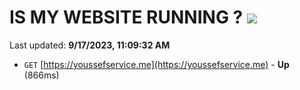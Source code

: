 # IS MY WEBSITE RUNNING ? [![](https://img.shields.io/static/v1?label=Sponsor&message=%E2%9D%A4&logo=GitHub&color=%23fe8e86)](https://github.com/sponsors/<username>)

Last updated: **9/17/2023, 11:09:32 AM**

- `GET` [https://youssefservice.me](https://youssefservice.me) - **Up** (866ms)
